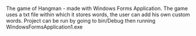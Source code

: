 The game of Hangman - made with Windows Forms Application.
The game uses a txt file within which it stores words, the user can add his own custom words.
Project can be run by going to bin/Debug then running WindowsFormsApplication1.exe 
